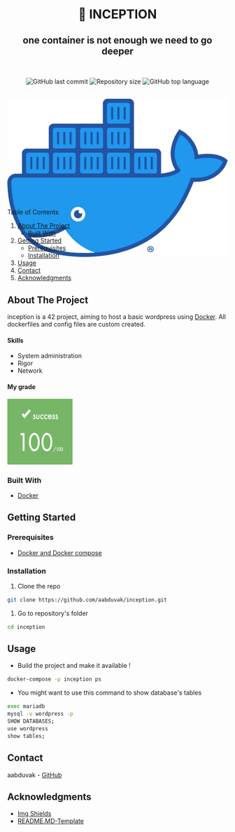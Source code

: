 <h1 align="center"> 🐳 INCEPTION </h1>

<h2 align="center">one container is not enough we need to go deeper
</h2>
<br>
<p align="center">
<p align=center>
  <img alt="GitHub last commit" src="https://img.shields.io/github/last-commit/aabduvak/inception?color=blue">
  <img alt="Repository size" src="https://img.shields.io/github/repo-size/aabduvak/inception">
  <img alt="GitHub top language" src="https://img.shields.io/github/languages/top/aabduvak/inception">
</p>

<!-- PROJECT LOGO -->
<br />
<div align="center" style="height:200px; margin-bottom:10%">
  <a>
    <img src="./images/docker_moby.png" alt="Docker logo">
  </a>
</div>

<!-- TABLE OF CONTENTS -->
<summary>Table of Contents</summary>
<ol>
<li>
	<a href="#about-the-project">About The Project</a>
	<ul>
	<li><a href="#built-with">Built With</a></li>
	</ul>
</li>
<li>
	<a href="#getting-started">Getting Started</a>
	<ul>
	<li><a href="#prerequisites">Prerequisites</a></li>
	<li><a href="#installation">Installation</a></li>
	</ul>
</li>
<li><a href="#usage">Usage</a></li>
<li><a href="#contact">Contact</a></li>
<li><a href="#acknowledgments">Acknowledgments</a></li>
</ol>
</details>

<!-- ABOUT THE PROJECT -->
## About The Project

inception is a 42 project, aiming to host a basic wordpress using [Docker](https://www.docker.com/). All dockerfiles and config files are custom created.

#### Skills
- System administration
- Rigor
- Network

#### My grade
<img src="./images/grade.png" width="150" height="150"/>

### Built With

* <a href="https://www.docker.com/" target="_blank" title="Docker's website">Docker</a>

<!-- GETTING STARTED -->
## Getting Started

### Prerequisites

* [Docker and Docker compose](https://docs.docker.com/compose/install/)

### Installation

1. Clone the repo

```sh
git clone https://github.com/aabduvak/inception.git
```

1. Go to repository's folder

```sh
cd inception
```

<!-- USAGE EXAMPLES -->
## Usage

* Build the project and make it available !

```sh
docker-compose -p inception ps
```

* You might want to use this command to show database's tables

```sh
exec mariadb
mysql -u wordpress -p
SHOW DATABASES;
use wordpress
show tables;
```

<!-- CONTACT -->
## Contact

aabduvak - [GitHub](https://github.com/aabduvak)

## Acknowledgments

* [Img Shields](https://shields.io)
* [README.MD-Template](https://github.com/othneildrew/Best-README-Template)
